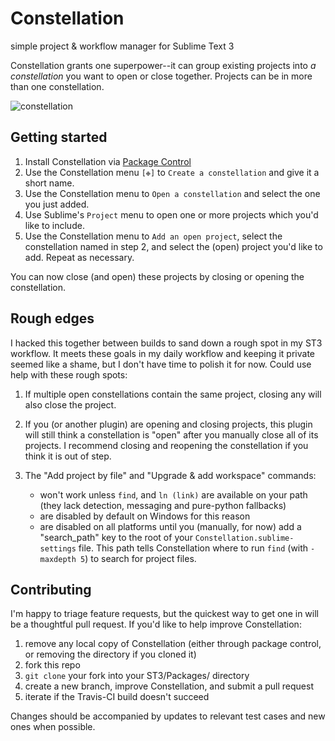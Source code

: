# Constellation
simple project & workflow manager for Sublime Text 3

Constellation grants one superpower--it can group existing projects into *a constellation* you want to open or close together. Projects can be in more than one constellation.

![constellation](https://user-images.githubusercontent.com/2548365/39898663-5dc4dcae-547d-11e8-96ba-613f81c2078f.png)

## Getting started
1. Install Constellation via [Package Control](https://packagecontrol.io/)
2. Use the Constellation menu `[❉]` to `Create a constellation` and give it a short name.
3. Use the Constellation menu to `Open a constellation` and select the one you just added.
4. Use Sublime's `Project` menu to open one or more projects which you'd like to include.
5. Use the Constellation menu to `Add an open project`, select the constellation named in step 2, and select the (open) project you'd like to add. Repeat as necessary.

You can now close (and open) these projects by closing or opening the constellation.

## Rough edges
I hacked this together between builds to sand down a rough spot in my ST3 workflow. It meets these goals in my daily workflow and keeping it private seemed like a shame, but I don't have time to polish it for now. Could use help with these rough spots:

1. If multiple open constellations contain the same project, closing any will also close the project.

2. If you (or another plugin) are opening and closing projects, this plugin will still think a constellation is "open" after you manually close all of its projects. I recommend closing and reopening the constellation if you think it is out of step.

3. The "Add project by file" and "Upgrade & add workspace" commands:
	- won't work unless `find`, and `ln (link)` are available on your path (they lack detection, messaging and pure-python fallbacks)
	- are disabled by default on Windows for this reason
	- are disabled on all platforms until you (manually, for now) add a "search_path" key to the root of your `Constellation.sublime-settings` file. This path tells Constellation where to run `find` (with `-maxdepth 5`) to search for project files.

## Contributing
I'm happy to triage feature requests, but the quickest way to get one in will be a thoughtful pull request. If you'd like to help improve Constellation:

1. remove any local copy of Constellation (either through package control, or removing the directory if you cloned it)
2. fork this repo
3. `git clone` your fork into your ST3/Packages/ directory
4. create a new branch, improve Constellation, and submit a pull request
5. iterate if the Travis-CI build doesn't succeed

Changes should be accompanied by updates to relevant test cases and new ones when possible.
